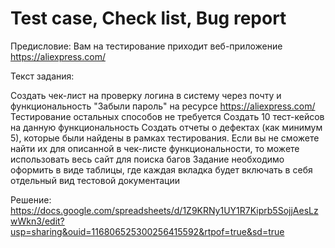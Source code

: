 # Test case, Check list, Bug report

Предисловие: Вам на тестирование приходит веб-приложение https://aliexpress.com/

Текст задания:

Создать чек-лист на проверку логина в систему через почту и функциональность "Забыли пароль" на ресурсе https://aliexpress.com/ Тестирование остальных способов не требуется Создать 10 тест-кейсов на данную функциональность Создать отчеты о дефектах (как минимум 5), которые были найдены в рамках тестирования. Если вы не сможете найти их для описанной в чек-листе функциональности, то можете использовать весь сайт для поиска багов Задание необходимо оформить в виде таблицы, где каждая вкладка будет включать в себя отдельный вид тестовой документации

Решение: https://docs.google.com/spreadsheets/d/1Z9KRNy1UY1R7Kiprb5SojjAesLzwWkn3/edit?usp=sharing&ouid=116806525300256415592&rtpof=true&sd=true

